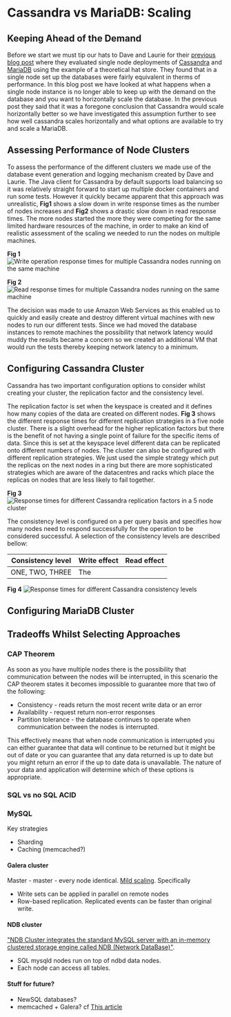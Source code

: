 # Cassandra vs MariaDB: Scaling

## Keeping Ahead of the Demand
<!--Add real link when previous blog post is up -->
Before we start we must tip our hats to Dave and Laurie for their [previous blog post](http://blog.scottlogic.com/) where they evaluated single node deployments of [Cassandra](http://cassandra.apache.org/) and [MariaDB](https://mariadb.org/) using the example of a theoretical hat store. They found that in a single node set up the databases were fairly equivalent in therms of performance. In this blog post we have looked at what happens when a single node instance is no longer able to keep up with the demand on the database and you want to horizontally scale the database. In the previous post they said that it was a foregone conclusion that Cassandra would scale horizontally better so we have investigated this assumption further to see how well cassandra scales horizontally and what options are available to try and scale a MariaDB.

## Assessing Performance of Node Clusters

To assess the performance of the different clusters we made use of the database event generation and logging mechanism created by Dave and Laurie. The Java client for Cassandra by default supports load balancing so it was relatively straight forward to start up multiple docker containers and run some tests. However it quickly became apparent that this approach was unrealistic, **Fig1** shows a slow down in write response times as the number of nodes increases and **Fig2** shows a drastic slow down in read response times. The more nodes started the more they were competing for the same limited hardware resources of the machine, in order to make an kind of realistic assessment of the scaling we needed to run the nodes on multiple machines.   

**Fig 1**
![](https://drive.google.com/a/scottlogic.co.uk/file/d/0B65w2mgTevTpN1VjUkEyWXVDaGM/view?usp=sharing "Write operation response times for multiple Cassandra nodes running on the same machine")

**Fig 2**
![](https://drive.google.com/open?id=0B65w2mgTevTpeFZlQWpYdmJ4a0k "Read response times for multiple Cassandra nodes running on the same machine")

The decision was made to use Amazon Web Services as this enabled us to quickly and easily create and destroy different virtual machines with new nodes to run our different tests. Since we had moved the database instances to remote machines the possibility that network latency would muddy the results became a concern so we created an additional VM that would run the tests thereby keeping network latency to a minimum.

## Configuring Cassandra Cluster 

Cassandra has two important configuration options to consider whilst creating your cluster, the replication factor and the consistency level.

The replication factor is set when the keyspace is created and it defines how many copies of the data are created on different nodes. **Fig 3** shows the different response times for different replication strategies in a five node cluster. There is a slight overhead for the higher replication factors but there is the benefit of not having a single point of failure for the specific items of data. Since this is set at the keyspace level different data can be replicated onto different numbers of nodes. The cluster can also be configured with different replication strategies. We just used the simple strategy which put the replicas on the next nodes in a ring but there are more sophisticated strategies which are aware of the datacentres and racks which place the replicas on nodes that are less likely to fail together.    
 
 **Fig 3**
 ![](https://drive.google.com/open?id=0B65w2mgTevTpNDFVblJhOHZXOXM "Response times for different Cassandra replication factors in a 5 node cluster")
 
 The consistency level is configured on a per query basis and specifies how many nodes need to respond successfully for the operation to be considered successful. A selection of the consistency levels are described bellow:
  
  | Consistency level | Write effect | Read effect|
  |---|---|---|
  |ONE, TWO, THREE| The  | |
 
 **Fig 4**
 ![](https://drive.google.com/open?id=0B65w2mgTevTpU181ZmFwWFhVQXc "Response times for different Cassandra consistency levels")

## Configuring MariaDB Cluster

   
## Tradeoffs Whilst Selecting Approaches
### CAP Theorem

As soon as you have multiple nodes there is the possibility that communication between the nodes will be interrupted, in this scenario the CAP theorem states it becomes impossible to guarantee more that two of the following:
 * Consistency - reads return the most recent write data or an error
 * Availability - request return non-error responses
 * Partition tolerance - the database continues to operate when communication between the nodes is interrupted.
 
This effectively means that when node communication is interrupted you can either guarantee that data will continue to be returned but it might be out of date or you can guarantee that any data returned is up to date but you might return an error if the up to date data is unavailable. The nature of your data and application will determine which of these options is appropriate.
### SQL  vs no SQL ACID

### MySQL

Key strategies
* Sharding
* Caching (memcached?)

#### Galera cluster

Master - master - every node identical.
[Mild scaling](https://www.percona.com/blog/2014/11/17/typical-misconceptions-on-galera-for-mysql/). Specifically
* Write sets can be applied in parallel on remote nodes
* Row-based replication. Replicated events can be faster than original write.

#### NDB cluster

["NDB Cluster integrates the standard MySQL server with an in-memory clustered storage engine called NDB (Network DataBase)"](https://dev.mysql.com/doc/refman/5.5/en/mysql-cluster-overview.html).

* SQL mysqld nodes run on top of ndbd data nodes.
* Each node can access all tables.

#### Stuff for future?

* NewSQL databases?
* memcached + Galera? cf [This article](https://gigaom.com/2011/12/06/facebook-shares-some-secrets-on-making-mysql-scale/)
